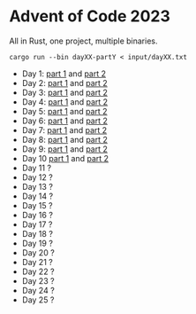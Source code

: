 # Advent of Code 2023

All in Rust, one project, multiple binaries.

```
cargo run --bin dayXX-partY < input/dayXX.txt
```

* Day 1: [part 1](./src/bin/day01-part1.rs) and [part 2](./src/bin/day01-part2.rs)
* Day 2: [part 1](./src/bin/day02-part1.rs) and [part 2](./src/bin/day02-part2.rs)
* Day 3: [part 1](./src/bin/day03-part1.rs) and [part 2](./src/bin/day03-part2.rs)
* Day 4: [part 1](./src/bin/day04-part1.rs) and [part 2](./src/bin/day04-part2.rs)
* Day 5: [part 1](./src/bin/day05-part1.rs) and [part 2](./src/bin/day05-part2.rs)
* Day 6: [part 1](./src/bin/day06-part1.rs) and [part 2](./src/bin/day06-part2.rs)
* Day 7: [part 1](./src/bin/day07-part1.rs) and [part 2](./src/bin/day07-part2.rs)
* Day 8: [part 1](./src/bin/day08-part1.rs) and [part 2](./src/bin/day08-part2.rs)
* Day 9: [part 1](./src/bin/day09-part1.rs) and [part 2](./src/bin/day09-part2.rs)
* Day 10 [part 1](./src/bin/day10-part1.rs) and [part 2](./src/bin/day10-part2.rs)
* Day 11 ?
* Day 12 ?
* Day 13 ?
* Day 14 ?
* Day 15 ?
* Day 16 ?
* Day 17 ?
* Day 18 ?
* Day 19 ?
* Day 20 ?
* Day 21 ?
* Day 22 ?
* Day 23 ?
* Day 24 ?
* Day 25 ?
